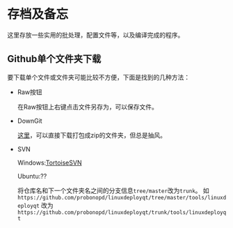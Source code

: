# 存档及备忘
这里存放一些实用的批处理，配置文件等，以及编译完成的程序。

## Github单个文件夹下载

要下载单个文件或文件夹可能比较不方便，下面是找到的几种方法：

* Raw按钮

  在Raw按钮上右键点击文件另存为，可以保存文件。

* DownGit

  [这里](https://minhaskamal.github.io/DownGit/#/home)，可以直接下载打包成zip的文件夹，但总是抽风。

* SVN

  Windows:[TortoiseSVN](https://tortoisesvn.net/downloads.html)
  
  Ubuntu:??

  将仓库名和下一个文件夹名之间的分支信息`tree/master`改为`trunk`。
  如`https://github.com/probonopd/linuxdeployqt/tree/master/tools/linuxdeployqt`
  改为`https://github.com/probonopd/linuxdeployqt/trunk/tools/linuxdeployqt`


